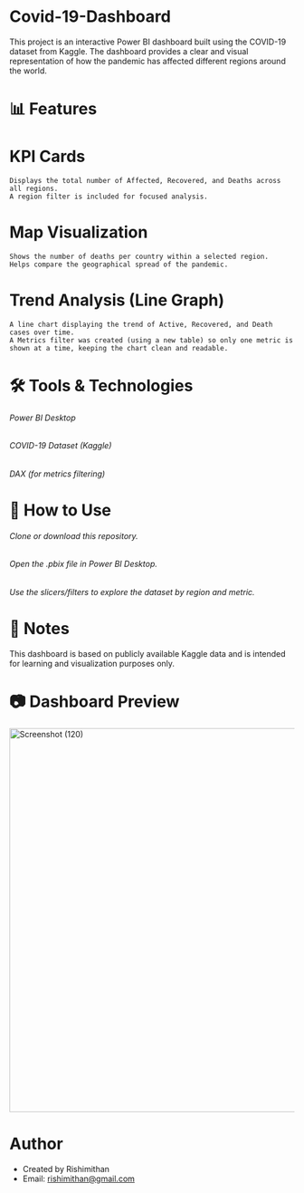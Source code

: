 # Covid-19-Dashboard

This project is an interactive Power BI dashboard built using the COVID-19 dataset from Kaggle.
The dashboard provides a clear and visual representation of how the pandemic has affected different regions around the world.

# 📊 Features

  # KPI Cards
    Displays the total number of Affected, Recovered, and Deaths across all regions.
    A region filter is included for focused analysis.
    
  # Map Visualization
    Shows the number of deaths per country within a selected region.
    Helps compare the geographical spread of the pandemic.
    
  # Trend Analysis (Line Graph)
    A line chart displaying the trend of Active, Recovered, and Death cases over time.
    A Metrics filter was created (using a new table) so only one metric is shown at a time, keeping the chart clean and readable.

# 🛠️ Tools & Technologies

  ###### Power BI Desktop
  ###### COVID-19 Dataset (Kaggle)
  ###### DAX (for metrics filtering)

# 🚀 How to Use
  ###### Clone or download this repository.
  ###### Open the .pbix file in Power BI Desktop.
  ###### Use the slicers/filters to explore the dataset by region and metric.

# 📌 Notes
  This dashboard is based on publicly available Kaggle data and is intended for learning and visualization purposes only.

# 📷 Dashboard Preview
<img width="1210" height="678" alt="Screenshot (120)" src="https://github.com/user-attachments/assets/e6cfbc0f-aafc-4547-81ec-1e354772f6ea" />

# Author
  * Created by Rishimithan
  * Email: rishimithan@gmail.com
